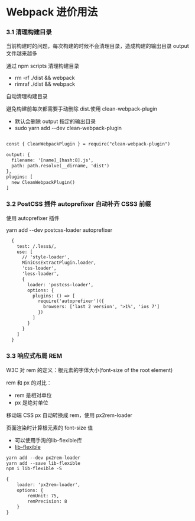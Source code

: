 # Webpack 进价用法

### 3.1 清理构建目录

当前构建时的问题，每次构建的时候不会清理⽬录，造成构建的输出⽬录 output ⽂件越来越多

通过 npm scripts 清理构建⽬录
- rm -rf ./dist && webpack
- rimraf ./dist && webpack

⾃动清理构建⽬录

避免构建前每次都需要⼿动删除 dist.使⽤ clean-webpack-plugin
- 默认会删除 output 指定的输出⽬录
- sudo yarn add --dev clean-webpack-plugin

```html

const { CleanWebpackPlugin } = require("clean-webpack-plugin")

output: {
  filename: '[name]_[hash:8].js', 
  path: path.resolve(__dirname, 'dist')
},
plugins: [
  new CleanWebpackPlugin()
]
```

### 3.2 PostCSS 插件 autoprefixer ⾃动补⻬ CSS3 前缀

使⽤ autoprefixer 插件

yarn add --dev postcss-loader autoprefixer

```html
  {
    test: /.less$/,
    use: [
      // 'style-loader',
      MiniCssExtractPlugin.loader,
      'css-loader',
      'less-loader',
      {
        loader: 'postcss-loader',
        options: {
          plugins: () => [
            require('autoprefixer')({
              browsers: ['last 2 version', '>1%', 'ios 7']
            })
          ]
        }
      }
    ]
  }
```

### 3.3 响应式布局 REM

W3C 对 rem 的定义：根元素的字体大小(font-size of the root element)

rem 和 px 的对比：
- rem 是相对单位
- px 是绝对单位

移动端 CSS px ⾃动转换成 rem，使⽤ px2rem-loader

⻚⾯渲染时计算根元素的 font-size 值
- 可以使⽤⼿淘的lib-flexible库
- [lib-flexible](https://github.com/amfe/lib-flexible)

```html
yarn add --dev px2rem-loader
yarn add --save lib-flexible
npm i lib-flexible -S

{
    loader: 'px2rem-loader',
    options: {
        remUnit: 75,
        remPrecision: 8
    }
}

```


